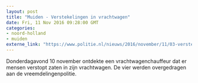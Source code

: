 ```yaml
---
layout: post
title: "Muiden - Verstekelingen in vrachtwagen"
date: Fri, 11 Nov 2016 09:28:00 GMT
categories: 
- noord-holland 
- muiden 
externe_link: "https://www.politie.nl/nieuws/2016/november/11/03-verstekelingen-in-vrachtwagen.html"
---
```


Donderdagavond 10 november ontdekte een vrachtwagenchauffeur dat er mensen verstopt zaten in zijn vrachtwagen. De vier werden overgedragen aan de vreemdelingenpolitie.
